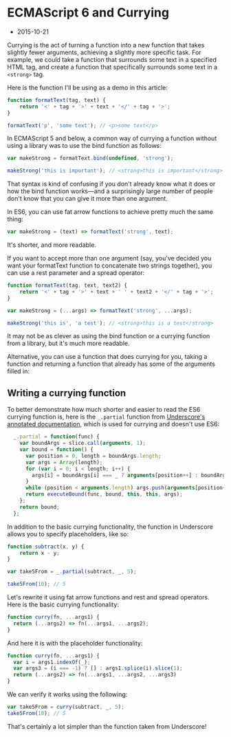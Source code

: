 # ECMAScript 6 and Currying
- 2015-10-21

Currying is the act of turning a function into a new function that takes slightly fewer arguments, achieving a slightly more specific task. For example, we could take a function that surrounds some text in a specified HTML tag, and create a function that specifically surrounds some text in a `<strong>` tag.

Here is the function I'll be using as a demo in this article:

```javascript
function formatText(tag, text) {
	return '<' + tag + '>' + text + '</' + tag + '>';
}

formatText('p', 'some text'); // <p>some text</p>
```

In ECMAScript 5 and below, a common way of currying a function without using a library was to use the bind function as follows:

```javascript
var makeStrong = formatText.bind(undefined, 'strong');

makeStrong('this is important'); // <strong>this is important</strong>
```

That syntax is kind of confusing if you don't already know what it does or how the bind function works—and a surprisingly large number of people don't know that you can give it more than one argument.

In ES6, you can use fat arrow functions to achieve pretty much the same thing:

```javascript
var makeStrong = (text) => formatText('strong', text);
```

It's shorter, and more readable.

If you want to accept more than one argument (say, you've decided you want your formatText function to concatenate two strings together), you can use a rest parameter and a spread operator:

```javascript
function formatText(tag, text, text2) {
	return '<' + tag + '>' + text + ' ' + text2 + '</' + tag + '>';
}

var makeStrong = (...args) => formatText('strong', ...args);

makeStrong('this is', 'a test'); // <strong>this is a test</strong>
```

It may not be as clever as using the bind function or a currying function from a library, but it's much more readable.

Alternative, you can use a function that does currying for you, taking a function and returning a function that already has some of the arguments filled in:


## Writing a currying function

To better demonstrate how much shorter and easier to read the ES6 currying function is, here is the `_.partial` function from [Underscore's annotated documentation](http://underscorejs.org/#partial), which is used for currying and doesn't use ES6:

```javascript
  _.partial = function(func) {
    var boundArgs = slice.call(arguments, 1);
    var bound = function() {
      var position = 0, length = boundArgs.length;
      var args = Array(length);
      for (var i = 0; i < length; i++) {
        args[i] = boundArgs[i] === _ ? arguments[position++] : boundArgs[i];
      }
      while (position < arguments.length) args.push(arguments[position++]);
      return executeBound(func, bound, this, this, args);
    };
    return bound;
  };
```

In addition to the basic currying functionality, the function in Underscore allows you to specify placeholders, like so:

```javascript
function subtract(x, y) {
	return x - y;
}

var take5From = _.partial(subtract, _, 5);

take5From(10); // 5
```

Let's rewrite it using fat arrow functions and rest and spread operators. Here is the basic currying functionality:

```javascript
function curry(fn, ...args1) {
  return (...args2) => fn(...args1, ...args2);
}
```

And here it is with the placeholder functionality:

```javascript
function curry(fn, ...args1) {
  var i = args1.indexOf(_);
  var args3 = (i === -1) ? [] : args1.splice(i).slice(1);
  return (...args2) => fn(...args1, ...args2, ...args3)
}
```

We can verify it works using the following:

```javascript
var take5From = curry(subtract, _, 5);
take5From(10); // 5
```

That's certainly a lot simpler than the function taken from Underscore!
